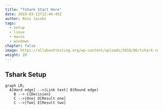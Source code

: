 ```yaml
---
title: "Tshark Start Here"
date: 2019-03-12T12:44:45Z
author: Ross Jacobs
tags:
  - setup
  - linux
  - macos
  - windows
chapter: false
image: https://allabouttesting.org/wp-content/uploads/2018/06/tshark-count.jpg
weight: 20
---
```


## Tshark Setup

```mermaid
graph LR;
  A[Hard edge] -->|Link text| B(Round edge)
    B --> C{Decision}
    C -->|One| D[Result one]
    C -->|Two| E[Result two]
```
